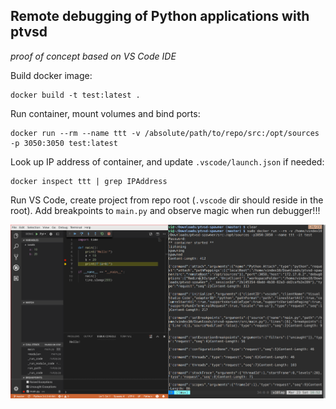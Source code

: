 Remote debugging of Python applications with ptvsd
--------------------------------------------------
*proof of concept based on VS Code IDE*

Build docker image:

```
docker build -t test:latest .
```

Run container, mount volumes and bind ports:

```
docker run --rm --name ttt -v /absolute/path/to/repo/src:/opt/sources -p 3050:3050 test:latest
```

Look up IP address of container, and update `.vscode/launch.json` if needed:

```
docker inspect ttt | grep IPAddress
```

Run VS Code, create project from repo root (`.vscode` dir should reside in the root). Add breakpoints to `main.py`
and observe magic when run debugger!!!

![Expected magic](https://github.com/vindex10/ptvsd-spawner/blob/master/doc/poof.png)
